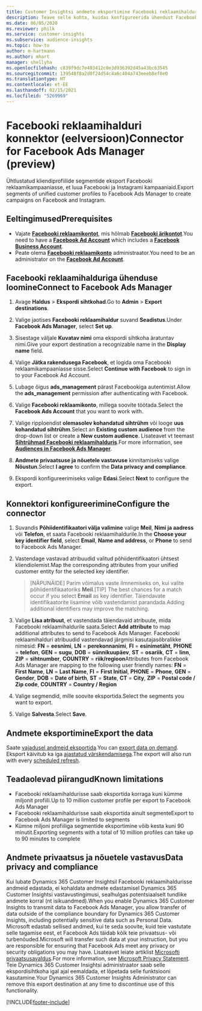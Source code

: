 ```yaml
---
title: Customer Insightsi andmete eksportimine Facebooki reklaamihaldurisse
description: Teave selle kohta, kuidas konfigureerida ühendust Facebooki reklaamihalduriga.
ms.date: 06/05/2020
ms.reviewer: philk
ms.service: customer-insights
ms.subservice: audience-insights
ms.topic: how-to
author: m-hartmann
ms.author: mhart
manager: shellyha
ms.openlocfilehash: c839f9dc7e403412c0e3d936392d45a43bc63545
ms.sourcegitcommit: 139548f8a2d0f24d54c4a6c404a743eeeb8ef8e0
ms.translationtype: HT
ms.contentlocale: et-EE
ms.lasthandoff: 02/15/2021
ms.locfileid: "5269969"
---
```

# <a name="connector-for-facebook-ads-manager-preview"></a><span data-ttu-id="99888-103">Facebooki reklaamihalduri konnektor (eelversioon)</span><span class="sxs-lookup"><span data-stu-id="99888-103">Connector for Facebook Ads Manager (preview)</span></span>

<span data-ttu-id="99888-104">Ühtlustatud kliendiprofiilide segmentide eksport Facebooki reklaamikampaaniasse, et luua Facebooki ja Instagrami kampaaniaid.</span><span class="sxs-lookup"><span data-stu-id="99888-104">Export segments of unified customer profiles to Facebook Ads Manager to create campaigns on Facebook and Instagram.</span></span>

## <a name="prerequisites"></a><span data-ttu-id="99888-105">Eeltingimused</span><span class="sxs-lookup"><span data-stu-id="99888-105">Prerequisites</span></span>

- <span data-ttu-id="99888-106">Vajate [**Facebooki reklaamikontot**](https://www.facebook.com/business/learn/lessons/step-by-step-ads-manager-account), mis hõlmab [**Facebooki ärikontot**](https://business.facebook.com/).</span><span class="sxs-lookup"><span data-stu-id="99888-106">You need to have a [**Facebook Ad Account**](https://www.facebook.com/business/learn/lessons/step-by-step-ads-manager-account) which includes a [**Facebook Business Account**](https://business.facebook.com/).</span></span>
- <span data-ttu-id="99888-107">Peate olema [**Facebooki reklaamikonto**](https://www.facebook.com/business/learn/lessons/step-by-step-ads-manager-account) administraator.</span><span class="sxs-lookup"><span data-stu-id="99888-107">You need to be an administrator on the [**Facebook Ad Account**](https://www.facebook.com/business/learn/lessons/step-by-step-ads-manager-account).</span></span>

## <a name="connect-to-facebook-ads-manager"></a><span data-ttu-id="99888-108">Facebooki reklaamihalduriga ühenduse loomine</span><span class="sxs-lookup"><span data-stu-id="99888-108">Connect to Facebook Ads Manager</span></span>

1. <span data-ttu-id="99888-109">Avage **Haldus** > **Ekspordi sihtkohad**.</span><span class="sxs-lookup"><span data-stu-id="99888-109">Go to **Admin** > **Export destinations**.</span></span>

1. <span data-ttu-id="99888-110">Valige jaotises **Facebooki reklaamihaldur** suvand **Seadistus**.</span><span class="sxs-lookup"><span data-stu-id="99888-110">Under **Facebook Ads Manager**, select **Set up**.</span></span>

1. <span data-ttu-id="99888-111">Sisestage väljale **Kuvatav nimi** oma ekspordi sihtkoha äratuntav nimi.</span><span class="sxs-lookup"><span data-stu-id="99888-111">Give your export destination a recognizable name in the **Display name** field.</span></span>

1. <span data-ttu-id="99888-112">Valige **Jätka rakendusega Facebook**, et logida oma Facebooki reklaamikampaaniasse sisse.</span><span class="sxs-lookup"><span data-stu-id="99888-112">Select **Continue with Facebook** to sign in to your Facebook Ad Account.</span></span>

1. <span data-ttu-id="99888-113">Lubage õigus **ads_management** pärast Facebookiga autentimist.</span><span class="sxs-lookup"><span data-stu-id="99888-113">Allow the **ads_management** permission after authenticating with Facebook.</span></span>

1. <span data-ttu-id="99888-114">Valige **Facebooki reklaamikonto**, millega soovite töötada.</span><span class="sxs-lookup"><span data-stu-id="99888-114">Select the **Facebook Ads Account** that you want to work with.</span></span>

1. <span data-ttu-id="99888-115">Valige ripploendist **olemasolev kohandatud sihtrühm** või looge **uus kohandatud sihtrühm**.</span><span class="sxs-lookup"><span data-stu-id="99888-115">Select an **Existing custom audience** from the drop-down list or create a **New custom audience**.</span></span> <span data-ttu-id="99888-116">Lisateavet vt teemast [**Sihtrühmad Facebooki reklaamihalduris**](https://www.facebook.com/business/help/744354708981227?id=2469097953376494).</span><span class="sxs-lookup"><span data-stu-id="99888-116">For more information, see [**Audiences in Facebook Ads Manager**](https://www.facebook.com/business/help/744354708981227?id=2469097953376494).</span></span>

1. <span data-ttu-id="99888-117">**Andmete privaatsuse ja nõuetele vastavuse** kinnitamiseks valige **Nõustun**.</span><span class="sxs-lookup"><span data-stu-id="99888-117">Select **I agree** to confirm the **Data privacy and compliance**.</span></span>

1. <span data-ttu-id="99888-118">Ekspordi konfigureerimiseks valige **Edasi**.</span><span class="sxs-lookup"><span data-stu-id="99888-118">Select **Next** to configure the export.</span></span>

## <a name="configure-the-connector"></a><span data-ttu-id="99888-119">Konnektori konfigureerimine</span><span class="sxs-lookup"><span data-stu-id="99888-119">Configure the connector</span></span>

1. <span data-ttu-id="99888-120">Suvandis **Põhiidentifikaatori välja valimine** valige **Meil**, **Nimi ja aadress** või **Telefon**, et saata Facebooki reklaamihaldurile.</span><span class="sxs-lookup"><span data-stu-id="99888-120">In the **Choose your key identifier field**, select **Email**, **Name and address**, or **Phone** to send to Facebook Ads Manager.</span></span>

1. <span data-ttu-id="99888-121">Vastendage vastavad atribuudid valitud põhiidentifikaatori ühtsest kliendiolemist.</span><span class="sxs-lookup"><span data-stu-id="99888-121">Map the corresponding attributes from your unified customer entity for the selected key identifier.</span></span>
   > <span data-ttu-id="99888-122">[NÄPUNÄIDE] Parim võimalus vaste ilmnemiseks on, kui valite põhiidentifikaatoriks **Meil**.</span><span class="sxs-lookup"><span data-stu-id="99888-122">[TIP] The best chances for a match occur if you select **Email** as key identifier.</span></span> <span data-ttu-id="99888-123">Täiendavate identifikaatorite lisamine võib vastendamist parandada.</span><span class="sxs-lookup"><span data-stu-id="99888-123">Adding additional identifiers may improve the matching.</span></span>

1. <span data-ttu-id="99888-124">Valige **Lisa atribuut**, et vastendada täiendavaid atribuute, mida Facebooki reklaamihaldurile saata.</span><span class="sxs-lookup"><span data-stu-id="99888-124">Select **Add attribute** to map additional attributes to send to Facebook Ads Manager.</span></span> <span data-ttu-id="99888-125">Facebooki reklaamihalduri atribuudid vastendavad järgmisi kasutajasõbralikke nimesid: **FN** = **eesnimi**, **LN** = **perekonnanimi**, **FI** = **esinimetäht**, **PHONE** = **telefon**, **GEN** = **sugu**, **DOB** = **sünnikuupäev**, **ST** = **osariik**, **CT** = **linn**, **ZIP** = **sihtnumber**, **COUNTRY** = **riik/regioon**</span><span class="sxs-lookup"><span data-stu-id="99888-125">Attributes from Facebook Ads Manager are mapping to the following user friendly names: **FN** = **First Name**, **LN** = **Last Name**, **FI** = **First Initial**, **PHONE** = **Phone**, **GEN** = **Gender**, **DOB** = **Date of birth**, **ST** = **State**, **CT** = **City**, **ZIP** = **Postal code / Zip code**, **COUNTRY** = **Country / Region**</span></span>

1. <span data-ttu-id="99888-126">Valige segmendid, mille soovite eksportida.</span><span class="sxs-lookup"><span data-stu-id="99888-126">Select the segments you want to export.</span></span>

1. <span data-ttu-id="99888-127">Valige **Salvesta**.</span><span class="sxs-lookup"><span data-stu-id="99888-127">Select **Save**.</span></span>

## <a name="export-the-data"></a><span data-ttu-id="99888-128">Andmete eksportimine</span><span class="sxs-lookup"><span data-stu-id="99888-128">Export the data</span></span>

<span data-ttu-id="99888-129">Saate [vajadusel andmeid eksportida](export-destinations.md).</span><span class="sxs-lookup"><span data-stu-id="99888-129">You can [export data on demand](export-destinations.md).</span></span> <span data-ttu-id="99888-130">Eksport käivitub ka iga [ajastatud värskendamisega](system.md#schedule-tab).</span><span class="sxs-lookup"><span data-stu-id="99888-130">The export will also run with every [scheduled refresh](system.md#schedule-tab).</span></span>

## <a name="known-limitations"></a><span data-ttu-id="99888-131">Teadaolevad piirangud</span><span class="sxs-lookup"><span data-stu-id="99888-131">Known limitations</span></span>

- <span data-ttu-id="99888-132">Facebooki reklaamihaldurisse saab eksportida korraga kuni kümme miljonit profiili.</span><span class="sxs-lookup"><span data-stu-id="99888-132">Up to 10 million customer profile per export to Facebook Ads Manager</span></span> 
- <span data-ttu-id="99888-133">Facebooki reklaamihaldurisse saab eksportida ainult segmente</span><span class="sxs-lookup"><span data-stu-id="99888-133">Export to Facebook Ads Manager is limited to segments</span></span>
- <span data-ttu-id="99888-134">Kümne miljoni profiiliga segmentide eksportimine võib kesta kuni 90 minutit.</span><span class="sxs-lookup"><span data-stu-id="99888-134">Exporting segments with a total of 10 million profiles can take up to 90 minutes to complete</span></span>

## <a name="data-privacy-and-compliance"></a><span data-ttu-id="99888-135">Andmete privaatsus ja nõuetele vastavus</span><span class="sxs-lookup"><span data-stu-id="99888-135">Data privacy and compliance</span></span>

<span data-ttu-id="99888-136">Kui lubate Dynamics 365 Customer Insightsil Facebooki reklaamihaldurisse andmeid edastada, ei kohaldata andmete edastamisel Dynamics 365 Customer Insightsi vastavustingimusi, sealhulgas potentsiaalselt tundlike andmete korral (nt isikuandmed).</span><span class="sxs-lookup"><span data-stu-id="99888-136">When you enable Dynamics 365 Customer Insights to transmit data to Facebook Ads Manager, you allow transfer of data outside of the compliance boundary for Dynamics 365 Customer Insights, including potentially sensitive data such as Personal Data.</span></span> <span data-ttu-id="99888-137">Microsoft edastab sellised andmed, kui te seda soovite, kuid teie vastutate selle tagamise eest, et Facebook Ads täidab kõik teie privaatsus- või turbenõuded.</span><span class="sxs-lookup"><span data-stu-id="99888-137">Microsoft will transfer such data at your instruction, but you are responsible for ensuring that Facebook Ads meet any privacy or security obligations you may have.</span></span> <span data-ttu-id="99888-138">Lisateavet leiate artiklist [Microsofti privaatsusavaldus](https://go.microsoft.com/fwlink/?linkid=396732).</span><span class="sxs-lookup"><span data-stu-id="99888-138">For more information, see [Microsoft Privacy Statement](https://go.microsoft.com/fwlink/?linkid=396732).</span></span>
<span data-ttu-id="99888-139">Teie Dynamics 365 Customer Insightsi administraator saab selle ekspordisihtkoha igal ajal eemaldada, et lõpetada selle funktsiooni kasutamine.</span><span class="sxs-lookup"><span data-stu-id="99888-139">Your Dynamics 365 Customer Insights Administrator can remove this export destination at any time to discontinue use of this functionality.</span></span>


[!INCLUDE[footer-include](../includes/footer-banner.md)]